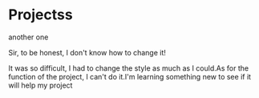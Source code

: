 # Projectss
another one

Sir, to be honest, I don't know how to change it!

It was so difficult, I had to change the style as much as I could.As for the function of the project, I can't do it.I'm learning something new to see if it will help my project
